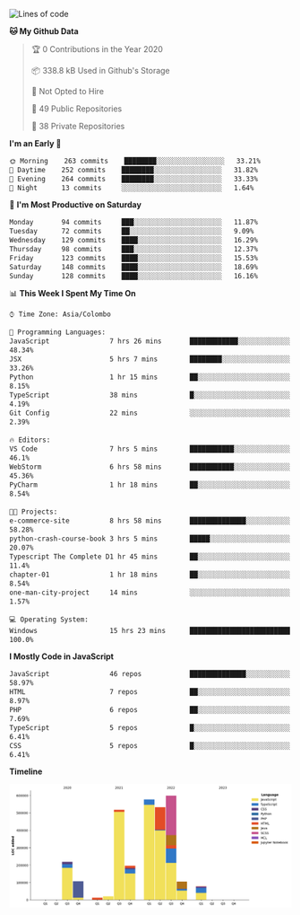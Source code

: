 
<!--START_SECTION:waka-->
![Lines of code](https://img.shields.io/badge/From%20Hello%20World%20I%27ve%20Written-2.2%20million%20lines%20of%20code-blue)

**🐱 My Github Data** 

> 🏆 0 Contributions in the Year 2020
 > 
> 📦 338.8 kB Used in Github's Storage 
 > 
> 🚫 Not Opted to Hire
 > 
> 📜 49 Public Repositories
 > 
> 🔑 38 Private Repositories 

**I'm an Early 🐤** 

```text
🌞 Morning    263 commits    ████████░░░░░░░░░░░░░░░░░   33.21% 
🌆 Daytime    252 commits    ████████░░░░░░░░░░░░░░░░░   31.82% 
🌃 Evening    264 commits    ████████░░░░░░░░░░░░░░░░░   33.33% 
🌙 Night      13 commits     ░░░░░░░░░░░░░░░░░░░░░░░░░   1.64%

```
📅 **I'm Most Productive on Saturday** 

```text
Monday       94 commits     ███░░░░░░░░░░░░░░░░░░░░░░   11.87% 
Tuesday      72 commits     ██░░░░░░░░░░░░░░░░░░░░░░░   9.09% 
Wednesday    129 commits    ████░░░░░░░░░░░░░░░░░░░░░   16.29% 
Thursday     98 commits     ███░░░░░░░░░░░░░░░░░░░░░░   12.37% 
Friday       123 commits    ████░░░░░░░░░░░░░░░░░░░░░   15.53% 
Saturday     148 commits    ████░░░░░░░░░░░░░░░░░░░░░   18.69% 
Sunday       128 commits    ████░░░░░░░░░░░░░░░░░░░░░   16.16%

```


📊 **This Week I Spent My Time On** 

```text
⌚︎ Time Zone: Asia/Colombo

💬 Programming Languages: 
JavaScript               7 hrs 26 mins       ████████████░░░░░░░░░░░░░   48.34% 
JSX                      5 hrs 7 mins        ████████░░░░░░░░░░░░░░░░░   33.26% 
Python                   1 hr 15 mins        ██░░░░░░░░░░░░░░░░░░░░░░░   8.15% 
TypeScript               38 mins             █░░░░░░░░░░░░░░░░░░░░░░░░   4.19% 
Git Config               22 mins             ░░░░░░░░░░░░░░░░░░░░░░░░░   2.39%

🔥 Editors: 
VS Code                  7 hrs 5 mins        ███████████░░░░░░░░░░░░░░   46.1% 
WebStorm                 6 hrs 58 mins       ███████████░░░░░░░░░░░░░░   45.36% 
PyCharm                  1 hr 18 mins        ██░░░░░░░░░░░░░░░░░░░░░░░   8.54%

🐱‍💻 Projects: 
e-commerce-site          8 hrs 58 mins       ██████████████░░░░░░░░░░░   58.28% 
python-crash-course-book 3 hrs 5 mins        █████░░░░░░░░░░░░░░░░░░░░   20.07% 
Typescript The Complete D1 hr 45 mins        ██░░░░░░░░░░░░░░░░░░░░░░░   11.4% 
chapter-01               1 hr 18 mins        ██░░░░░░░░░░░░░░░░░░░░░░░   8.54% 
one-man-city-project     14 mins             ░░░░░░░░░░░░░░░░░░░░░░░░░   1.57%

💻 Operating System: 
Windows                  15 hrs 23 mins      █████████████████████████   100.0%

```

**I Mostly Code in JavaScript** 

```text
JavaScript               46 repos            ██████████████░░░░░░░░░░░   58.97% 
HTML                     7 repos             ██░░░░░░░░░░░░░░░░░░░░░░░   8.97% 
PHP                      6 repos             ██░░░░░░░░░░░░░░░░░░░░░░░   7.69% 
TypeScript               5 repos             █░░░░░░░░░░░░░░░░░░░░░░░░   6.41% 
CSS                      5 repos             █░░░░░░░░░░░░░░░░░░░░░░░░   6.41%

```


**Timeline**

![Chart not found](https://github.com/ccweerasinghe1994/ccweerasinghe1994/blob/master/charts/bar_graph.png) 


<!--END_SECTION:waka-->
